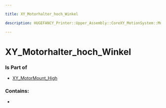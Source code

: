 ```yaml
---

title: XY_Motorhalter_hoch_Winkel

description: HUGEFANCY_Printer::Upper_Assembly::CoreXY_MotionSystem::Motor_B::XY_MotorMount_High::XY_Motorhalter_hoch_Winkel

---
```

# XY_Motorhalter_hoch_Winkel
<script>
    var geoarray = '{"XY_Motorhalter_hoch_Winkel": {}}';
</script>
<script>
    var basepath = '/assets/HUGEFANCY_Printer/Upper_Assembly/CoreXY_MotionSystem/Motor_B/XY_MotorMount_High/';
</script>
<link rel="stylesheet" href="/css/container.css">

<div id="container"></div>

<!-- these are the required scripts for the three.js scene -->
<script src="/lib/three.min.js"></script>
<script src="/lib/OrbitControls.js"></script>
<script src="/lib/RectAreaLightUniformsLib.js"></script>
<!-- this is your app's lib file -->
<script src="/lib/triceratops_app.js"></script>
### Is Part of
- [XY_MotorMount_High](../XY_MotorMount_High)  

### Contains:
- [](./XY_Motorhalter_hoch_Winkel/)

